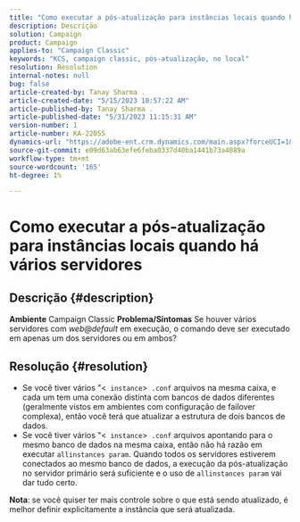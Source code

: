 ```yaml
---
title: "Como executar a pós-atualização para instâncias locais quando há vários servidores"
description: Descrição
solution: Campaign
product: Campaign
applies-to: "Campaign Classic"
keywords: "KCS, campaign classic, pós-atualização, no local"
resolution: Resolution
internal-notes: null
bug: false
article-created-by: Tanay Sharma .
article-created-date: "5/15/2023 10:57:22 AM"
article-published-by: Tanay Sharma .
article-published-date: "5/31/2023 11:15:31 AM"
version-number: 1
article-number: KA-22055
dynamics-url: "https://adobe-ent.crm.dynamics.com/main.aspx?forceUCI=1&pagetype=entityrecord&etn=knowledgearticle&id=01c5b13e-0ff3-ed11-8848-6045bd006079"
source-git-commit: e09d63ab63efe6feba0337d40ba1441b73a4089a
workflow-type: tm+mt
source-wordcount: '165'
ht-degree: 1%

---
```


# Como executar a pós-atualização para instâncias locais quando há vários servidores

## Descrição {#description}

<b>Ambiente</b>
Campaign Classic
<b>Problema/Sintomas</b>
Se houver vários servidores com *web@default* em execução, o comando deve ser executado em apenas um dos servidores ou em ambos?


## Resolução {#resolution}


- Se você tiver vários &quot;&lt;` instance`>` .conf` arquivos na mesma caixa, e cada um tem uma conexão distinta com bancos de dados diferentes (geralmente vistos em ambientes com configuração de failover complexa), então você terá que atualizar a estrutura de dois bancos de dados.
- Se você tiver vários &quot;&lt;` instance`>` .conf` arquivos apontando para o mesmo banco de dados na mesma caixa, então não há razão em executar `allinstances param`. Quando todos os servidores estiverem conectados ao mesmo banco de dados, a execução da pós-atualização no servidor primário será suficiente e o uso de `allinstances param` vai dar tudo certo.




<b>Nota</b>: se você quiser ter mais controle sobre o que está sendo atualizado, é melhor definir explicitamente a instância que será atualizada.
